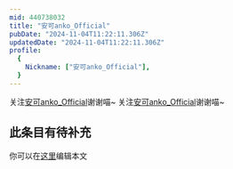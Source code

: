```yaml
---
mid: 440738032
title: "安可anko_Official"
pubDate: "2024-11-04T11:22:11.306Z"
updatedDate: "2024-11-04T11:22:11.306Z"
profile:
  {
    Nickname: ["安可anko_Official"],
  }
---
```


关注[安可anko_Official](https://space.bilibili.com/440738032)谢谢喵~ 关注[安可anko_Official](https://space.bilibili.com/440738032)谢谢喵~

## 此条目有待补充
你可以在[这里](https://github.com/Yuhanawa/VTuber.ICU-Content/edit/master/v/安可anko_Official/index.md)编辑本文
